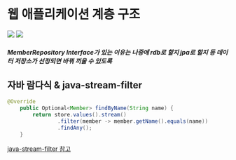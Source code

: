 # 웹 애플리케이션 계층 구조

<img src='../img/0118_2.png'>
<img src='../img/0118_3.png'>

##### MemberRepository Interface가 있는 이유는 나중에 rdb로 할지 jpa로 할지 등 데이터 저장소가 선정되면 바꿔 끼울 수 있도록


## 자바 람다식 & java-stream-filter

```java
@Override
    public Optional<Member> findByName(String name) {
        return store.values().stream()
                .filter(member -> member.getName().equals(name))
                .findAny();
    }
```

[java-stream-filter 참고](https://isntyet.github.io/java/java-stream-%EC%A0%95%EB%A6%AC(filter)/)







